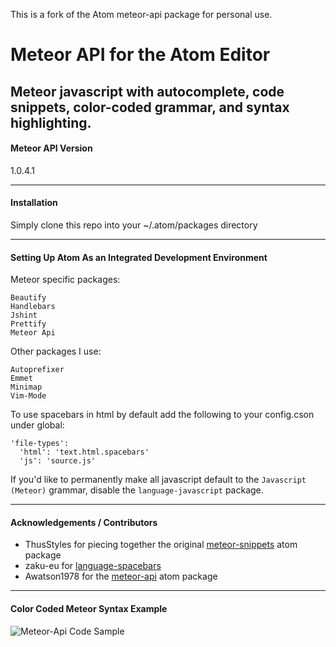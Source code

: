 This is a fork of the Atom meteor-api package for personal use.

Meteor API for the Atom Editor
=======================================

Meteor javascript with autocomplete, code snippets, color-coded grammar, and syntax highlighting.
---------------------------------------
#### Meteor API Version  

1.0.4.1

---------------------------------------
#### Installation  

Simply clone this repo into your ~/.atom/packages directory

---------------------------------------
#### Setting Up Atom As an Integrated Development Environment

Meteor specific packages:
````
Beautify
Handlebars
Jshint
Prettify
Meteor Api
````

Other packages I use:
````
Autoprefixer
Emmet
Minimap
Vim-Mode
````

To use spacebars in html by default add the following to your config.cson under global:
````
'file-types':
  'html': 'text.html.spacebars'
  'js': 'source.js'
````

If you'd like to permanently make all javascript default to the ``Javascript (Meteor)`` grammar, disable the ``language-javascript`` package.

---------------------------------------
#### Acknowledgements / Contributors

* ThusStyles for piecing together the original [meteor-snippets](https://github.com/ThusStyles/meteor-snippets) atom package
* zaku-eu for [language-spacebars](https://atom.io/packages/language-spacebars)
* Awatson1978 for the [meteor-api](https://github.com/awatson1978/meteor-api) atom package

---------------------------------------
#### Color Coded Meteor Syntax Example

![Meteor-Api Code Sample](https://raw.githubusercontent.com/tan-wyman/meteor-api/master/screenshots/code-sample.png)  
